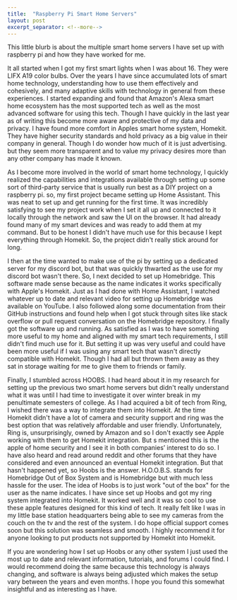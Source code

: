 ```yaml
---
title:  "Raspberry Pi Smart Home Servers"
layout: post
excerpt_separator: <!--more-->
---
```


This little blurb is about the multiple smart home servers I have set up with raspberry pi and how they have worked for me.

<!--more-->

It all started when I got my first smart lights when I was about 16. They were LIFX A19 color bulbs. Over the years I have since accumulated lots of smart home technology, understanding how to use them effectively and cohesively, and many adaptive skills with technology in general from these experiences. I started expanding and found that Amazon's Alexa smart home ecosystem has the most supported tech as well as the most advanced software for using this tech. Though I have quickly in the last year as of writing this become more aware and protective of my data and privacy. I have found more comfort in Apples smart home system, Homekit. They have higher security standards and hold privacy as a big value in their company in general. Though I do wonder how much of it is just advertising. but they seem more transparent and to value my privacy desires more than any other company has made it known.

As I become more involved in the world of smart home technology, I quickly realized the capabilities and integrations available through setting up some sort of third-party service that is usually run best as a DIY project on a raspberry pi. so, my first project became setting up Home Assistant. This was neat to set up and get running for the first time. It was incredibly satisfying to see my project work when I set it all up and connected to it locally through the network and saw the UI on the browser. It had already found many of my smart devices and was ready to add them at my command. But to be honest I didn't have much use for this because I kept everything through Homekit. So, the project didn't really stick around for long. 

I then at the time wanted to make use of the pi by setting up a dedicated server for my discord bot, but that was quickly thwarted as the use for my discord bot wasn't there. So, I next decided to set up Homebridge. This software made sense because as the name indicates it works specifically with Apple's Homekit. Just as I had done with Home Assistant, I watched whatever up to date and relevant video for setting up Homebridge was available on YouTube. I also followed along some documentation from their GitHub instructions and found help when I got stuck through sites like stack overflow or pull request conversation on the Homebridge repository. I finally got the software up and running. As satisfied as I was to have something more useful to my home and aligned with my smart tech requirements, I still didn't find much use for it. But setting it up was very useful and could have been more useful if I was using any smart tech that wasn't directly compatible with Homekit. Though I had all but thrown them away as they sat in storage waiting for me to give them to friends or family.

Finally, I stumbled across HOOBS. I had heard about it in my research for setting up the previous two smart home servers but didn't really understand what it was until I had time to investigate it over winter break in my penultimate semesters of college. As I had acquired a bit of tech from Ring, I wished there was a way to integrate them into Homekit. At the time Homekit didn't have a lot of camera and security support and ring was the best option that was relatively affordable and user friendly. Unfortunately, Ring is, unsurprisingly, owned by Amazon and so I don't exactly see Apple working with them to get Homekit integration. But s mentioned this is the apple of home security and I see it in both companies’ interest to do so. I have also heard and read around reddit and other forums that they have considered and even announced an eventual Homekit integration. But that hasn't happened yet, so Hoobs is the answer. H.O.O.B.S. stands for Homebridge Out of Box System and is Homebridge but with much less hassle for the user. The idea of Hoobs is to just work "out of the box" for the user as the name indicates. I have since set up Hoobs and got my ring system integrated into Homekit. It worked well and it was so cool to use these apple features designed for this kind of tech.  It really felt like I was in my little base station headquarters being able to see my cameras from the couch on the tv and the rest of the system.  I do hope official support comes soon but this solution was seamless and smooth. I highly recommend it for anyone looking to put products not supported by Homekit into Homekit. 

If you are wondering how I set up Hoobs or any other system I just used the most up to date and relevant information, tutorials, and forums I could find. I would recommend doing the same because this technology is always changing, and software is always being adjusted which makes the setup vary between the years and even months.  I hope you found this somewhat insightful and as interesting as I have.

